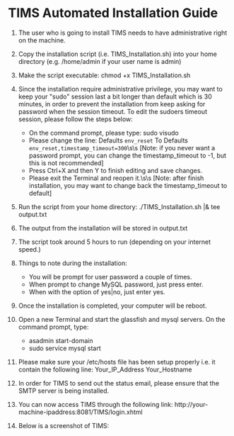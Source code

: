 # TIMS Automated Installation Guide

1.	The user who is going to install TIMS needs to have administrative right on the machine.

2.	Copy the installation script (i.e. TIMS_Installation.sh) into your home directory (e.g. /home/admin if your user name is admin)

3.	Make the script executable: chmod +x TIMS_Installation.sh

4.	Since the installation require administrative privilege, you may want to keep your "sudo" session last a bit longer than default which is 30 minutes, in order to prevent the installation from keep asking for password when the session timeout. To edit the sudoers timeout session, please follow the steps below:
	- On the command prompt, please type: 
		sudo visudo
	- Please change the line:
		Defaults `env_reset` To Defaults `env_reset,timestamp_timeout=300`\s\s
		[Note: if you never want a password prompt, you can change the timestamp_timeout to -1, but this is not recommended]
	- Press Ctrl+X and then Y to finish editing and save changes. 
	- Please exit the Terminal and reopen it.\s\s
	  [Note: after finish installation, you may want to change back the timestamp_timeout to default]

5.	Run the script from your home directory: ./TIMS_Installation.sh |& tee output.txt

6.	The output from the installation will be stored in output.txt

7.	The script took around 5 hours to run (depending on your internet speed.)

8.	Things to note during the installation:
	- You will be prompt for user password a couple of times.
	- When prompt to change MySQL password, just press enter.
	- When with the option of yes|no, just enter yes.

9.	Once the installation is completed, your computer will be reboot.

10.	Open a new Terminal and start the glassfish and mysql servers. On the command prompt, type:
	- asadmin start-domain
	- sudo service mysql start

11.	Please make sure your /etc/hosts file has been setup properly i.e. it contain the following line:
Your_IP_Address	Your_Hostname

12.	In order for TIMS to send out the status email, please ensure that the SMTP server is being installed.

13.	You can now access TIMS through the following link:
http://your-machine-ipaddress:8081/TIMS/login.xhtml

14.	Below is a screenshot of TIMS:

